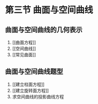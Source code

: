 # 第三节 曲面与空间曲线
## 曲面与空间曲线的几何表示
1. [[曲面方程]]
2. [[空间曲线]]
3. [[常见曲面]]

## 曲面与空间曲线题型
1. [[建立柱面方程]]
2. [[建立旋转面方程]]
3. 求空间曲线的投影曲线方程
